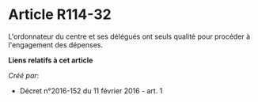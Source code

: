 # Article R114-32

L'ordonnateur du centre et ses délégués ont seuls qualité pour procéder à l'engagement des dépenses.

**Liens relatifs à cet article**

_Créé par_:

  - Décret n°2016-152 du 11 février 2016 - art. 1
